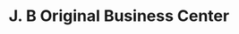 ---
title: "J. B Original Business Center"
url: /ganta/j-b-original-business-center/
shop: Kleidung
---